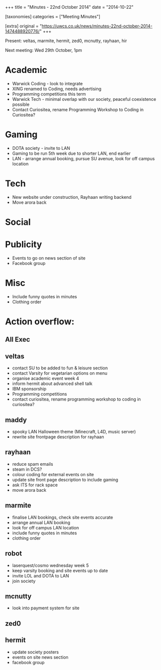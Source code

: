 +++
title = "Minutes - 22nd October 2014"
date = "2014-10-22"

[taxonomies]
categories = ["Meeting Minutes"]

[extra]
original = "https://uwcs.co.uk/news/minutes-22nd-october-2014-1474488920776/"
+++

Present: veltas, marmite, hermit, zed0, mcnutty, rayhaan, hir

Next meeting: Wed 29th October, 1pm

# Academic

  - Warwick Coding - look to integrate
  - XING renamed to Coding, needs advertising
  - Programming competitions this term
  - Warwick Tech - minimal overlap with our society, peaceful coexistence possible
  - Contact Curiositea, rename Programming Workshop to Coding in Curiositea?

# Gaming

  - DOTA society - invite to LAN
  - Gaming to be run 5th week due to shorter LAN, end earlier
  - LAN - arrange annual booking, pursue SU avenue, look for off campus location

# Tech

  - New website under construction, Rayhaan writing backend
  - Move arora back

# Social

# Publicity

  - Events to go on news section of site
  - Facebook group

# Misc

  - Include funny quotes in minutes
  - Clothing order

# Action overflow:

## All Exec

## veltas

  - contact SU to be added to fun & leisure section
  - contact Varsity for vegetarian options on menu
  - organise academic event week 4
  - inform hermit about advanced shell talk
  - IBM sponsorship
  - Programming competitions
  - contact curiositea, rename programming workshop to coding in curiositea?

## maddy

  - spooky LAN Halloween theme (Minecraft, L4D, music server)
  - rewrite site frontpage description for rayhaan

## rayhaan

  - reduce spam emails
  - steam in DCS?
  - colour coding for external events on site
  - update site front page description to include gaming
  - ask ITS for rack space
  - move arora back

## marmite

  - finalise LAN bookings, check site events accurate
  - arrange annual LAN booking
  - look for off campus LAN location
  - include funny quotes in minutes
  - clothing order

## robot

  - laserquest/cosmo wednesday week 5
  - keep varsity booking and site events up to date
  - invite LOL and DOTA to LAN
  - join society

## mcnutty

  - look into payment system for site

## zed0

## hermit

  - update society posters
  - events on site news section
  - facebook group
